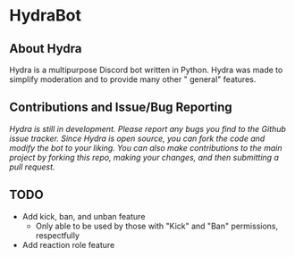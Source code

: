# HydraBot

## About Hydra

Hydra is a multipurpose Discord bot written in Python. Hydra was made to simplify moderation and to provide many other "
general" features.

## Contributions and Issue/Bug Reporting

*Hydra is still in development. Please report any bugs you find to the Github issue tracker. Since Hydra is open source,
you can fork the code and modify the bot to your liking. You can also make contributions to the main project by forking
this repo, making your changes, and then submitting a pull request.*

## TODO

- Add kick, ban, and unban feature
    - Only able to be used by those with "Kick" and "Ban" permissions, respectfully
- Add reaction role feature

